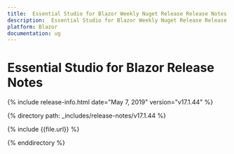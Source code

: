 ```yaml
---
title:  Essential Studio for Blazor Weekly Nuget Release Release Notes  
description:  Essential Studio for Blazor Weekly Nuget Release Release Notes  
platform: Blazor
documentation: ug
---
```


#  Essential Studio for Blazor  Release Notes  

{% include release-info.html date="May 7, 2019"  version="v17.1.44" %} 

{% directory path: _includes/release-notes/v17.1.44 %}

{% include {{file.url}} %}

{% enddirectory %}

